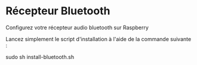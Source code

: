 # Récepteur Bluetooth
Configurez votre récepteur audio bluetooth sur Raspberry

Lancez simplement le script d'installation à l'aide de la commande suivante :

sudo sh install-bluetooth.sh 
